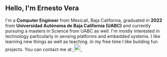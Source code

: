 ## Hello, I'm Ernesto Vera
I'm a <b>Computer Engineer</b> from Mexicali, Baja California, graduated in <b>2022</b> from <b>Universidad Autónoma de Baja California (UABC)</b> and currently pursuing a masters in Science from UABC as well. I'm mostly interested in technology particularly in sensing platforms and embedded systems. I like learning new things as well as teaching. In my free time I like building fun projects.
You can contact me at:<a href="https://www.linkedin.com/in/ernesto-vera-025a86245/">&nbsp;<img alt="LinkedIn" src="https://cdn.jsdelivr.net/npm/simple-icons@v3/icons/linkedin.svg" width="22px">&nbsp;</a>
<!--
**ErnestoMVera/ErnestoMVera** is a ✨ _special_ ✨ repository because its `README.md` (this file) appears on your GitHub profile.

Here are some ideas to get you started:

- 🔭 I’m currently working on ...
- 🌱 I’m currently learning ...
- 👯 I’m looking to collaborate on ...
- 🤔 I’m looking for help with ...
- 💬 Ask me about ...
- 📫 How to reach me: ...
- 😄 Pronouns: ...
- ⚡ Fun fact: ...
-->
